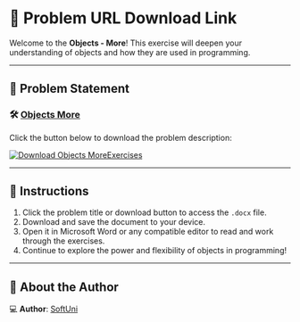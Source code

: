 # 📝 Problem URL Download Link

Welcome to the **Objects - More**! This exercise will deepen your understanding of objects and how they are used in programming.

---

## 📄 Problem Statement

### 🛠️ [Objects More](https://github.com/user-attachments/files/17949584/ObjectsMore.docx)
Click the button below to download the problem description:

[![Download Objects MoreExercises](https://img.shields.io/badge/Download-ObjectsMore-blue?style=for-the-badge&logo=microsoftword)](https://github.com/user-attachments/files/17949584/ObjectsMore.docx)

---

## 📌 Instructions
1. Click the problem title or download button to access the `.docx` file.
2. Download and save the document to your device.
3. Open it in Microsoft Word or any compatible editor to read and work through the exercises.
4. Continue to explore the power and flexibility of objects in programming!

---


## 👤 About the Author

💻 **Author**: [SoftUni](https://softuni.bg/) 
